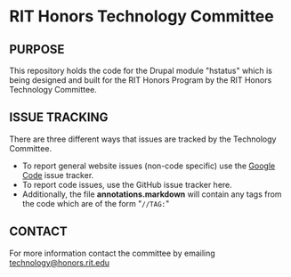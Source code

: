 RIT Honors Technology Committee
===============================

PURPOSE
-------

This repository holds the code for the Drupal module "hstatus"
which is being designed and built for the RIT Honors Program
by the RIT Honors Technology Committee.

ISSUE TRACKING
--------------

There are three different ways that issues are tracked by the Technology
Committee.  
- To report general website issues (non-code specific) use the
[Google Code](http://code.google.com/p/rit-honors-tech/issues/list) issue tracker.
- To report code issues, use the GitHub issue tracker here.
- Additionally, the file **annotations.markdown**
will contain any tags from the code which are of the form "`//TAG:`"


CONTACT
-------

For more information contact the committee by emailing 
technology@honors.rit.edu
